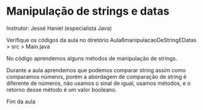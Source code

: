 # Manipulação de strings e datas 

Instrutor: Jessé Haniel (especialista Java)

Verifique os códigos da aula no diretório Aula6manipulacaoDeStringEDatas > src > Main.java

No código aprendemos alguns métodos de manipulação de strings.

Durante a aula aprendemos que podemos comparar string assim como comparamos números, porém a abordagem de comparação de string é diferente de números, não usamos o sinal de igual, usamos métodos, e o retorno desse método é um valor booleano.

Fim da aula
